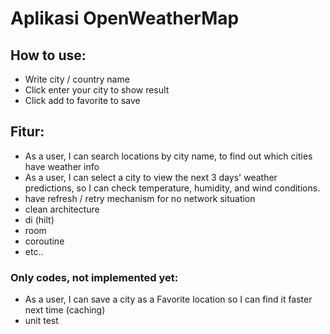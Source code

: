 # Aplikasi OpenWeatherMap

## How to use:
- Write city / country name
- Click enter your city to show result
- Click add to favorite to save

## Fitur:
- As a user, I can search locations by city name, to find out which cities have weather info
- As a user, I can select a city to view the next 3 days' weather predictions, so I can check temperature, humidity, and wind conditions.
- have refresh / retry mechanism for no network situation
- clean architecture
- di (hilt)
- room
- coroutine
- etc..

### Only codes, not implemented yet:
- As a user, I can save a city as a Favorite location so I can find it faster next time (caching)
- unit test
